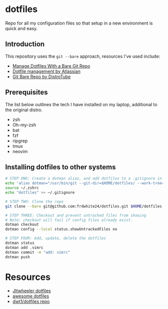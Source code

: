 # dotfiles
Repo for all my configuration files so that setup in a new environment is quick and easy.

## Introduction

This repository uses the `git --bare` approach, resources I've used include:

- [Manage Dotfiles With a Bare Git Repo](https://harfangk.github.io/2016/09/18/manage-dotfiles-with-a-git-bare-repository.html)
- [Dotfile management by Atlassian](https://www.atlassian.com/git/tutorials/dotfiles)
- [Git Bare Repo by DistroTube](https://www.youtube.com/watch?v=tBoLDpTWVOM&ab_channel=DistroTube)

## Prerequisites

The list below outlines the tech I have installed on my laptop, additional to the original distro.

- zsh
- Oh-my-zsh
- bat
- fzf
- ripgrep
- tmux
- neovim

## Installing dotfiles to other systems

```sh
# STEP ONE: Create a dotman alias, and add dotfiles to a .gitignore in home
echo 'alias dotman="/usr/bin/git --git-dir=$HOME/dotfiles/ --work-tree=$HOME"' >> $HOME/.zshrc
source ~/.zshrc
echo "dotfiles" >> ~/.gitignore

# STEP TWO: Clone the repo
git clone --bare git@github.com:frdwhite24/dotfiles.git $HOME/dotfiles

# STEP THREE: Checkout and prevent untracked files from showing
# Note: checkout will fail if config files already exist.
dotman checkout
dotman config --local status.showUntrackedFiles no

# STEP FOUR: Add, update, delete the dotfiles
dotman status
dotman add .vimrc
dotman commit -m "add: vimrc"
dotman push
```

# Resources
- [Jltwheeler dotfiles](https://github.com/jltwheeler/dotfiles)
- [awesome dotfiles](https://github.com/webpro/awesome-dotfiles)
- [dwt1/dotfiles repo](https://gitlab.com/dwt1/dotfiles)
